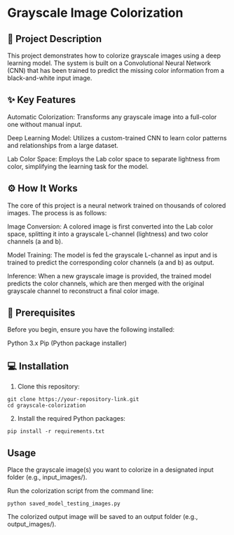 # Grayscale Image Colorization

## 📝 Project Description
This project demonstrates how to colorize grayscale images using a deep learning model. The system is built on a Convolutional Neural Network (CNN) that has been trained to predict the missing color information from a black-and-white input image.

## ✨ Key Features
Automatic Colorization: Transforms any grayscale image into a full-color one without manual input.

Deep Learning Model: Utilizes a custom-trained CNN to learn color patterns and relationships from a large dataset.

Lab Color Space: Employs the Lab color space to separate lightness from color, simplifying the learning task for the model.

## ⚙️ How It Works
The core of this project is a neural network trained on thousands of colored images. The process is as follows:

Image Conversion: A colored image is first converted into the Lab color space, splitting it into a grayscale L-channel (lightness) and two color channels (a and b).

Model Training: The model is fed the grayscale L-channel as input and is trained to predict the corresponding color channels (a and b) as output.

Inference: When a new grayscale image is provided, the trained model predicts the color channels, which are then merged with the original grayscale channel to reconstruct a final color image.
## 🚀 Prerequisites
Before you begin, ensure you have the following installed:

Python 3.x
Pip (Python package installer)

## 💻 Installation
1) Clone this repository:
```
git clone https://your-repository-link.git
cd grayscale-colorization
```
2) Install the required Python packages:
```
pip install -r requirements.txt
```
## Usage
Place the grayscale image(s) you want to colorize in a designated input folder (e.g., input_images/).

Run the colorization script from the command line:
```
python saved_model_testing_images.py
```
The colorized output image will be saved to an output folder (e.g., output_images/).
